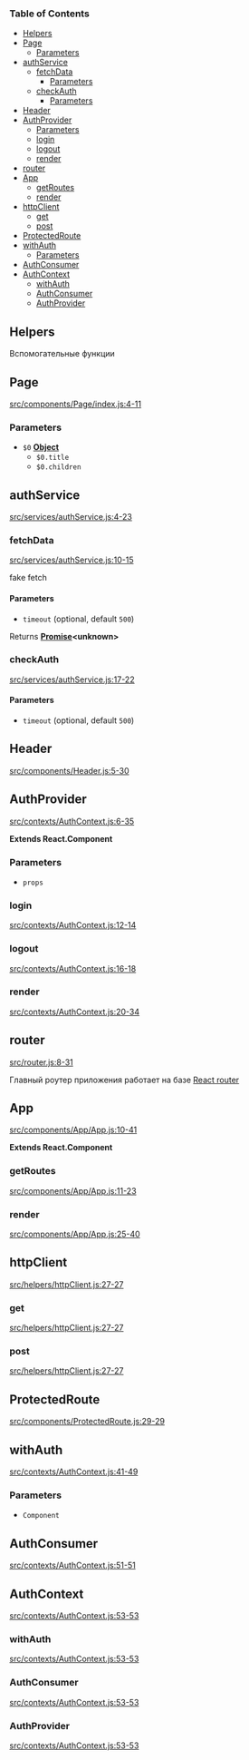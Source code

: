 <!-- Generated by documentation.js. Update this documentation by updating the source code. -->

### Table of Contents

-   [Helpers][1]
-   [Page][2]
    -   [Parameters][3]
-   [authService][4]
    -   [fetchData][5]
        -   [Parameters][6]
    -   [checkAuth][7]
        -   [Parameters][8]
-   [Header][9]
-   [AuthProvider][10]
    -   [Parameters][11]
    -   [login][12]
    -   [logout][13]
    -   [render][14]
-   [router][15]
-   [App][16]
    -   [getRoutes][17]
    -   [render][18]
-   [httpClient][19]
    -   [get][20]
    -   [post][21]
-   [ProtectedRoute][22]
-   [withAuth][23]
    -   [Parameters][24]
-   [AuthConsumer][25]
-   [AuthContext][26]
    -   [withAuth][27]
    -   [AuthConsumer][28]
    -   [AuthProvider][29]

## Helpers

Вспомогательные функции


## Page

[src/components/Page/index.js:4-11][30]

### Parameters

-   `$0` **[Object][31]** 
    -   `$0.title`  
    -   `$0.children`  

## authService

[src/services/authService.js:4-23][32]

### fetchData

[src/services/authService.js:10-15][33]

fake fetch

#### Parameters

-   `timeout`   (optional, default `500`)

Returns **[Promise][34]&lt;unknown>** 

### checkAuth

[src/services/authService.js:17-22][35]

#### Parameters

-   `timeout`   (optional, default `500`)

## Header

[src/components/Header.js:5-30][36]

## AuthProvider

[src/contexts/AuthContext.js:6-35][37]

**Extends React.Component**

### Parameters

-   `props`  

### login

[src/contexts/AuthContext.js:12-14][38]

### logout

[src/contexts/AuthContext.js:16-18][39]

### render

[src/contexts/AuthContext.js:20-34][40]

## router

[src/router.js:8-31][41]

Главный роутер приложения
работает на базе [React router][42]

## App

[src/components/App/App.js:10-41][43]

**Extends React.Component**

### getRoutes

[src/components/App/App.js:11-23][44]

### render

[src/components/App/App.js:25-40][45]

## httpClient

[src/helpers/httpClient.js:27-27][46]

### get

[src/helpers/httpClient.js:27-27][46]

### post

[src/helpers/httpClient.js:27-27][46]

## ProtectedRoute

[src/components/ProtectedRoute.js:29-29][47]

## withAuth

[src/contexts/AuthContext.js:41-49][48]

### Parameters

-   `Component`  

## AuthConsumer

[src/contexts/AuthContext.js:51-51][49]

## AuthContext

[src/contexts/AuthContext.js:53-53][50]

### withAuth

[src/contexts/AuthContext.js:53-53][50]

### AuthConsumer

[src/contexts/AuthContext.js:53-53][50]

### AuthProvider

[src/contexts/AuthContext.js:53-53][50]

[1]: #helpers

[2]: #page

[3]: #parameters

[4]: #authservice

[5]: #fetchdata

[6]: #parameters-1

[7]: #checkauth

[8]: #parameters-2

[9]: #header

[10]: #authprovider

[11]: #parameters-3

[12]: #login

[13]: #logout

[14]: #render

[15]: #router

[16]: #app

[17]: #getroutes

[18]: #render-1

[19]: #httpclient

[20]: #get

[21]: #post

[22]: #protectedroute

[23]: #withauth

[24]: #parameters-4

[25]: #authconsumer

[26]: #authcontext

[27]: #withauth-1

[28]: #authconsumer-1

[29]: #authprovider-1

[30]: https://github.com/pohodnik58/pohodnik/blob/525fbb613b96f0677301299005c996adae0b8715/src/components/Page/index.js#L4-L11 "Source code on GitHub"

[31]: https://developer.mozilla.org/docs/Web/JavaScript/Reference/Global_Objects/Object

[32]: https://github.com/pohodnik58/pohodnik/blob/525fbb613b96f0677301299005c996adae0b8715/src/services/authService.js#L4-L23 "Source code on GitHub"

[33]: https://github.com/pohodnik58/pohodnik/blob/525fbb613b96f0677301299005c996adae0b8715/src/services/authService.js#L10-L15 "Source code on GitHub"

[34]: https://developer.mozilla.org/docs/Web/JavaScript/Reference/Global_Objects/Promise

[35]: https://github.com/pohodnik58/pohodnik/blob/525fbb613b96f0677301299005c996adae0b8715/src/services/authService.js#L17-L22 "Source code on GitHub"

[36]: https://github.com/pohodnik58/pohodnik/blob/525fbb613b96f0677301299005c996adae0b8715/src/components/Header.js#L5-L30 "Source code on GitHub"

[37]: https://github.com/pohodnik58/pohodnik/blob/525fbb613b96f0677301299005c996adae0b8715/src/contexts/AuthContext.js#L6-L35 "Source code on GitHub"

[38]: https://github.com/pohodnik58/pohodnik/blob/525fbb613b96f0677301299005c996adae0b8715/src/contexts/AuthContext.js#L12-L14 "Source code on GitHub"

[39]: https://github.com/pohodnik58/pohodnik/blob/525fbb613b96f0677301299005c996adae0b8715/src/contexts/AuthContext.js#L16-L18 "Source code on GitHub"

[40]: https://github.com/pohodnik58/pohodnik/blob/525fbb613b96f0677301299005c996adae0b8715/src/contexts/AuthContext.js#L20-L34 "Source code on GitHub"

[41]: https://github.com/pohodnik58/pohodnik/blob/525fbb613b96f0677301299005c996adae0b8715/src/router.js#L8-L31 "Source code on GitHub"

[42]: https://reacttraining.com/react-router/web/guides/quick-start

[43]: https://github.com/pohodnik58/pohodnik/blob/525fbb613b96f0677301299005c996adae0b8715/src/components/App/App.js#L10-L41 "Source code on GitHub"

[44]: https://github.com/pohodnik58/pohodnik/blob/525fbb613b96f0677301299005c996adae0b8715/src/components/App/App.js#L11-L23 "Source code on GitHub"

[45]: https://github.com/pohodnik58/pohodnik/blob/525fbb613b96f0677301299005c996adae0b8715/src/components/App/App.js#L25-L40 "Source code on GitHub"

[46]: https://github.com/pohodnik58/pohodnik/blob/525fbb613b96f0677301299005c996adae0b8715/src/helpers/httpClient.js#L27-L27 "Source code on GitHub"

[47]: https://github.com/pohodnik58/pohodnik/blob/525fbb613b96f0677301299005c996adae0b8715/src/components/ProtectedRoute.js#L29-L29 "Source code on GitHub"

[48]: https://github.com/pohodnik58/pohodnik/blob/525fbb613b96f0677301299005c996adae0b8715/src/contexts/AuthContext.js#L41-L49 "Source code on GitHub"

[49]: https://github.com/pohodnik58/pohodnik/blob/525fbb613b96f0677301299005c996adae0b8715/src/contexts/AuthContext.js#L51-L51 "Source code on GitHub"

[50]: https://github.com/pohodnik58/pohodnik/blob/525fbb613b96f0677301299005c996adae0b8715/src/contexts/AuthContext.js#L53-L53 "Source code on GitHub"

